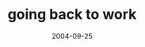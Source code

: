 ---
layout: base.njk
title : 'going back to work' 
view_title : 'going back to work' 
year : '2004' 
date : '2004-09-25' 
img_file : '/drawing/goingbacktowork.png' 
html_file : 'goingbacktowork' 
next_html : 'icouldeatthemoon.html' 
year_order : '200' 
permalink : "title/{{html_file}}.html"
---